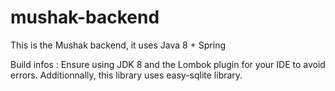 # mushak-backend
This is the Mushak backend, it uses Java 8 + Spring

Build infos :
  Ensure using JDK 8 and the Lombok plugin for your IDE to avoid errors.
  Additionnally, this library uses easy-sqlite library.
